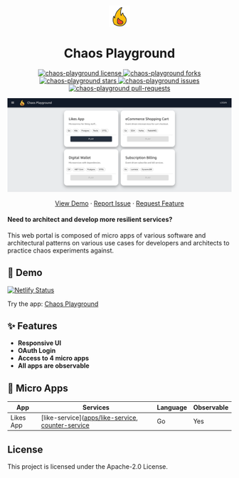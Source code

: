 <p align="center">
  <a href="https://github.com/farhanangullia/chaos-playground">
    <img alt="Chaos Playground" src="./docs/fire.png" width="48" />
  </a>
</p>
<h1 align="center">
  Chaos Playground
</h1>

<p align="center">
<a href="https://github.com/farhanangullia/chaos-playground/blob/main/LICENSE" target="blank">
<img src="https://img.shields.io/github/license/farhanangullia/chaos-playground?style=flat-square" alt="chaos-playground license" />
</a>
<a href="https://github.com/farhanangullia/chaos-playground/fork" target="blank">
<img src="https://img.shields.io/github/forks/farhanangullia/chaos-playground?style=flat-square" alt="chaos-playground forks"/>
</a>
<a href="https://github.com/farhanangullia/chaos-playground/stargazers" target="blank">
<img src="https://img.shields.io/github/stars/farhanangullia/chaos-playground?style=flat-square" alt="chaos-playground stars"/>
</a>
<a href="https://github.com/farhanangullia/chaos-playground/issues" target="blank">
<img src="https://img.shields.io/github/issues/farhanangullia/chaos-playground?style=flat-square" alt="chaos-playground issues"/>
</a>
<a href="https://github.com/farhanangullia/chaos-playground/pulls" target="blank">
<img src="https://img.shields.io/github/issues-pr/farhanangullia/chaos-playground?style=flat-square" alt="chaos-playground pull-requests"/>
</a>
</p>

<p align="center"><img src="./docs/chaos-playground.png" alt="chaos-playground png" /></p>

<p align="center">
    <a href="https://chaosplayground.netlify.app" target="blank">View Demo</a>
    ·
    <a href="https://github.com/farhanangullia/chaos-playground/issues/new/choose">Report Issue</a>
    ·
    <a href="https://github.com/farhanangullia/chaos-playground/issues/new/choose">Request Feature</a>
</p>

#### Need to architect and develop more resilient services?
This web portal is composed of micro apps of various software and architectural patterns on various use cases for developers and architects to practice chaos experiments against.


## 🚀 Demo
[![Netlify Status](https://api.netlify.com/api/v1/badges/e1fec818-e5c1-40cd-9603-e888d56a2266/deploy-status)](https://app.netlify.com/sites/chaosplayground/deploys)

Try the app: [Chaos Playground](https://chaosplayground.netlify.app)

## ✨ Features

- **Responsive UI**
- **OAuth Login**
- **Access to 4 micro apps**
- **All apps are observable**

## 🌟 Micro Apps


| App       	| Services                      	| Language 	| Observable 	|
|-----------	|-------------------------------	|----------	|------------	|
| Likes App 	| [like-service]([apps/like-service](https://github.com/farhanangullia/likes-app/tree/fde0f24ae0499fee812784815a9533addd6b0be5/like-service), [counter-service](https://github.com/farhanangullia/likes-app/tree/fde0f24ae0499fee812784815a9533addd6b0be5/counter-service) 	| Go       	| Yes        	|


<!-- ## 🛠️ Installation Steps -->

## License

This project is licensed under the Apache-2.0 License.
